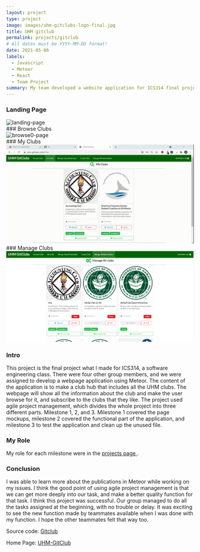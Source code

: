 ```yaml
---
layout: project
type: project
image: images/uhm-gitclubs-logo-final.jpg
title: UHM gitclub
permalink: projects/gitclub
# All dates must be YYYY-MM-DD format!
date: 2021-05-06
labels:
  - Javascript
  - Meteor
  - React
  - Team Project
summary: My team developed a website application for ICS314 final project.
---
```


### Landing Page
<div class="ui rounded images">
<img class="ui image" src="../images/landingnew.gif" alt="landing-page">
</div>
### Browse Clubs
<div class="ui rounded images">
<img class="ui image" src="../images/browse0.gif" alt="browse0-page">
</div>
### My Clubs
<div class="ui rounded images">
<img class="ui image" src="../images/myclubs.gif" alt="myclubs-page">
</div>
### Manage Clubs
<div class="ui rounded images">
<img class="ui image" src="../images/manageallclubs.png" alt="manageallclubs-page">
</div>

### Intro
This project is the final project what I made for ICS314, a software engineering class. There were four other group members, and we were assigned to develop a webpage application using Meteor. The content of the application is to make a club hub that includes all the UHM clubs. The webpage will show all the information about the club and make the user browse for it, and subscribe to the clubs that they like. The project used agile project management, which divides the whole project into three different parts. Milestone 1, 2, and 3. Milestone 1 covered the page mockups, milestone 2 covered the functional part of the application, and milestone 3 to test the application and clean up the unused file.

### My Role
My role for each milestone were in the <a href="https://github.com/uhm-gitclubs/uhm-gitclubs/projects"> projects page </a>.

### Conclusion
I was able to learn more about the publications in Meteor while working on my issues. I think the good point of using agile project management is that we can get more deeply into our task, and make a better quality function for that task. I think this project was successful. Our group managed to do all the tasks assigned at the beginning, with no trouble or delay. It was exciting to see the new function made by teammates available when I was done with my function. I hope the other teammates felt that way too.



Source code: <a href="https://github.com/uhm-gitclubs/uhm-gitclubs"><i class="large github icon"></i>Gitclub</a>

Home Page: <a href="https://uhm-gitclubs.github.io/">UHM-GitClub</a>



